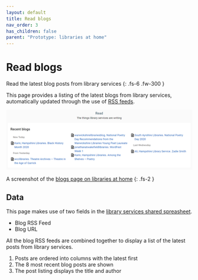 ```yaml
---
layout: default
title: Read blogs
nav_order: 3
has_children: false
parent: "Prototype: libraries at home"
---
```


# Read blogs

Read the latest blog posts from library services
{: .fs-6 .fw-300 }

This page provides a listing of the latest blogs from library services, automatically updated through the use of [RSS feeds](https://en.wikipedia.org/wiki/RSS).

![A screenshot of the blogs page on the libraries at home site showing an example list of latest blog posts from library services](https://raw.githubusercontent.com/librariesHacked/librarylab/master/assets/images/prototype-librariesathome-read.PNG)

A screenshot of the [blogs page on libraries at home](https://www.librariesathome.co.uk/read)
{: .fs-2 }

## Data

This page makes use of two fields in the [library services shared spreasheet](https://airtable.com/shrKkzYDUNMMM6qrJ).

* Blog RSS Feed
* Blog URL

All the blog RSS feeds are combined together to display a list of the latest posts from library services.

1. Posts are ordered into columns with the latest first
2. The 8 most recent blog posts are shown
3. The post listing displays the title and author
